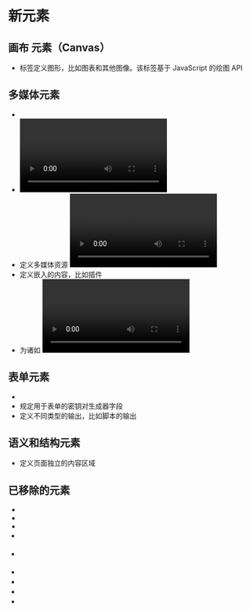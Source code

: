 # 新元素

## 画布 元素（Canvas）

* <canvas> 标签定义图形，比如图表和其他图像。该标签基于 JavaScript 的绘图 API

## 多媒体元素

* <audio> 定义音频内容
* <video> 定义视频（video 或者 movie）
* <source>  定义多媒体资源 <video> 和 <audio>
* <embed> 定义嵌入的内容，比如插件
* <track> 为诸如 <video> 和 <audio> 元素之类的媒介规定外部文本轨道

## 表单元素

* <datalist>  定义选项列表。请与 input 元素配合使用该元素，来定义 input 可能的值
* <keygen> 规定用于表单的密钥对生成器字段
* <output> 定义不同类型的输出，比如脚本的输出

## 语义和结构元素

* <article> 定义页面独立的内容区域

## 已移除的元素

- <acronym>
- <applet>
- <basefont>
- <big>
- <center>
- <dir>
- <font>
- <frame>
- <frameset>
- <noframes>
- <strike>
- <tt>

# Canvas

<canvas>元素是HTML5中的新元素，通过使用该元素，你可以在网页中绘制所需的图形

标签只是图形容器，您必须使用脚本来绘制图形,通常是*JavaScript*

## 创建canvas

一个画布在网页中是一个矩形框，通过 <canvas> 元素来绘制

默认情况下 <canvas> 元素没有边框和内容

```html
<canvas id="myCanvas" width="200" height="100"></canvas>
```

**使用样式添加边框**

```html
<canvas id="myCanvas" width="200" height="100" 
style="border:1px solid #000000;"> 
</canvas> 
```

## 使用JavaScript绘制图像

canvas 元素本身是没有绘图能力的。所有的绘制工作必须在 JavaScript 内部完成

```html
<script> 
//找到 <canvas> 元素
var c=document.getElementById("myCanvas");
//创建 context 对象
var ctx=c.getContext("2d");
//绘制一个红色的矩形
ctx.fillStyle="#FF0000"; 
ctx.fillRect(0,0,150,75); 
</script> 
```

# 内联 SVG

## 什么是 svg

- SVG 指可伸缩矢量图形 (Scalable Vector Graphics)
- SVG 用于定义用于网络的基于矢量的图形
- SVG 使用 XML 格式定义图形
- SVG 图像在放大或改变尺寸的情况下其图形质量不会有损失
- SVG 是万维网联盟的标准
- SVG 与 DOM 和 XSL 之类的 W3C 标准是一个整体

## svg的优势

与其他图像格式相比（比如 JPEG 和 GIF），使用 SVG 的优势在于

- SVG 图像可通过文本编辑器来创建和修改
- SVG 图像可被搜索、索引、脚本化或压缩
- SVG 是可伸缩的
- SVG 图像可在任何的分辨率下被高质量地打印
- SVG 可在图像质量不下降的情况下被放大

## 把svg嵌入html

```html
<!DOCTYPE html>
<html>
<body>

<svg xmlns="http://www.w3.org/2000/svg" version="1.1" height="190">
  <polygon points="100,10 40,180 190,60 10,60 160,180"
  style="fill:lime;stroke:purple;stroke-width:5;fill-rule:evenodd;">
</svg>

</body>
</html>
```

# 数学标记语言（MathML）

[MathML](https://baike.baidu.com/item/%E6%95%B0%E5%AD%A6%E7%BD%AE%E6%A0%87%E8%AF%AD%E8%A8%80/656305?fr=aladdin&fromid=10813966&fromtitle=MathML) 与 HTML相似度很高，但是比较繁琐。它继承了角括号和双标签（<标签>内容</标签>）的用法

HTML5 可以在文档中使用 MathML 元素，对应的标签是 <math>...</math>

MathML 是数学标记语言，是一种基于XML（标准通用标记语言的子集）的标准，用来在互联网上书写数学符号和公式的置标语言

```html
<!DOCTYPE html><html>
   <head>
      <meta charset="UTF-8">
      <title>W3Cschool在线教程(w3cschool.cn)</title>
   </head>
	
   <body>
	
      <math xmlns="http://www.w3.org/1998/Math/MathML">
		
         <mrow>
            <msup><mi>a</mi><mn>2</mn></msup>
            <mo>+</mo>
				
            <msup><mi>b</mi><mn>2</mn></msup>
            <mo>=</mo>
				
            <msup><mi>c</mi><mn>2</mn></msup>
         </mrow>
			
      </math>
		
   </body>
</html>
```

# 拖放

# 地理定位（Geolocation）

HTML5 Geolocation（地理定位）用于定位用户的位置

Geolocation 通过请求一个位置信息，用户同意后，浏览器会返回一个包含经度和维度的位置信息

## 使用地理定位

请使用 getCurrentPosition() 方法来获得用户的位置

```javascript
<script>
var x=document.getElementById("demo");
function getLocation()
  {
  if (navigator.geolocation)
    {
    navigator.geolocation.getCurrentPosition(showPosition);
    }
  else{x.innerHTML="该浏览器不支持获取地理位置。";}
  }
function showPosition(position)
  {
  x.innerHTML="Latitude: " + position.coords.latitude + 
  "<br>Longitude: " + position.coords.longitude; 
  }
</script>
```

## 处理错误和拒绝

getCurrentPosition() 方法的第二个参数用于处理错误。它规定当获取用户位置失败时运行的函数

```javascript
function showError(error)
  {
  switch(error.code) 
    {
    case error.PERMISSION_DENIED:
      x.innerHTML="用户拒绝对获取地理位置的请求。"
      break;
    case error.POSITION_UNAVAILABLE:
      x.innerHTML="位置信息是不可用的。"
      break;
    case error.TIMEOUT:
      x.innerHTML="请求用户地理位置超时。"
      break;
    case error.UNKNOWN_ERROR:
      x.innerHTML="未知错误。"
      break;
    }
  }
```

## getCurrentPosition 返回数据

| 属性                    | 描述                   |
| ----------------------- | ---------------------- |
| coords.latitude         | 十进制数的纬度         |
| coords.longitude        | 十进制数的经度         |
| coords.accuracy         | 位置精度               |
| coords.altitude         | 海拔，海平面以上以米计 |
| coords.altitudeAccuracy | 位置的海拔精度         |
| coords.heading          | 方向，从正北开始以度计 |
| coords.speed            | 速度，以米/每秒计      |
| timestamp               | 响应的日期/时间        |

# 视频（video)

 ```html
<video width="320" height="240" controls>
  <source src="movie.mp4" type="video/mp4">
  <source src="movie.ogg" type="video/ogg">
您的浏览器不支持Video标签。
</video>
 ```

元素支持多个 元素. 元素可以链接不同的视频文件。浏览器将使用第一个可识别的格式

## 使用DOM进行控制 video 标签

```html
<!DOCTYPE html> 
<html> 
<body> 

<div style="text-align:center"> 
  <button onclick="playPause()">播放/暂停</button> 
  <button onclick="makeBig()">放大</button>
  <button onclick="makeSmall()">缩小</button>
  <button onclick="makeNormal()">普通</button>
  <br> 
  <video id="video1" width="420">
    <source src="/statics/demosource/mov_bbb.mp4" type="video/mp4">
    <source src="/statics/demosource/mov_bbb.ogg" type="video/ogg">
    您的浏览器不支持 HTML5 video 标签。
  </video>
</div> 

<script> 
var myVideo=document.getElementById("video1"); 

function playPause()
{ 
if (myVideo.paused) 
  myVideo.play(); 
else 
  myVideo.pause(); 
} 

function makeBig()
{ 
myVideo.width=560; 
} 

function makeSmall()
{ 
myVideo.width=320; 
} 

function makeNormal()
{ 
myVideo.width=420; 
} 
</script> 

</body> 
</html>
```

# 音频（Audio）

```html
<audio controls> 
  <source src="horse.ogg" type="audio/ogg"> 
  <source src="horse.mp3" type="audio/mpeg"> 
您的浏览器不支持 audio 元素。 
</audio>
```

 [control 属性](https://www.w3cschool.cn/jsref/prop-audio-controls.html)供添加播放、暂停和音量控件

在<audio> 与 </audio> 之间你需要插入浏览器不支持的<audio>元素的提示文本 

<audio> 元素允许使用多个 <source> 元素. <source> 元素可以链接不同的音频文件，浏览器将使用第一个支持的音频文件

# Input 类型

## 新的input类型

- color
- date
- datetime
- datetime-local
- email
- month
- number
- range
- search
- tel
- time
- url
- week

## input 类型：color

从拾色器中选择一个颜色

```html
选择你喜欢的颜色: <input type="color" name="favcolor">
```

## input 类型：date

```html
生日: <input type="date" name="bday">
```

## input 类型：datetime

datetime 类型允许你选择一个日期（UTC 时间）

```html
生日 (日期和时间): <input type="datetime" name="bdaytime">
```

## input类型：datetime-local

datetime-local 类型允许你选择一个日期和时间 (无时区)

```html
生日 (日期和时间): <input type="datetime-local" name="bdaytime">
```

## input类型：email

email 类型用于应该包含 e-mail 地址的输入域

在提交表单时，会自动验证 email 域的值是否合法有效

```html
E-mail: <input type="email" name="email">
```

## input 类型：month

month 类型允许你选择一个月份

```html
生日 (月和年): <input type="month" name="bdaymonth">
```

## input类型：number

number 类型用于应该包含数值的输入域

您还能够设定对所接受的数字的限定

```html
数量 ( 1 到 5 之间 ): <input type="number" name="quantity" min="1" max="5">
```

- max- 规定允许的最大值
- min - 规定允许的最小值
- step - 规定合法的数字间隔（如果 step="3"，则合法的数是 -3,0,3,6 等）
- value - 规定默认值

## input类型：range

range 类型用于应该包含一定范围内数字值的输入域

range 类型显示为滑动条

```html
<input type="range" name="points" min="1" max="10">
```

- max - 规定允许的最大值
- min - 规定允许的最小值
- step - 规定合法的数字间隔
- value - 规定默认值

## input 类型：search

search 类型用于搜索域，比如站点搜索或 Google 搜索

```html
Search Google: <input type="search" name="googlesearch">
```

## input 类型：tel

 ```html
电话号码: <input type="tel" name="usrtel">
 ```

## input 类型：time

time 类型允许你选择一个时间

```html
选择时间: <input type="time" name="usr_time">
```

## input 类型：url

url 类型用于应该包含 URL 地址的输入域

在提交表单时，会自动验证 url 域的值

```html
添加您的主页: <input type="url" name="homepage">
```

## input 类型：week

week 类型允许你选择周和年

```html
选择周: <input type="week" name="week_year">
```

# 表单元素

HTML5 有以下新的表单元素:

- [datalist](https://www.w3cschool.cn/htmltags/tag-datalist.html)
- [keygen](https://www.w3cschool.cn/htmltags/tag-keygen.html)
- [output](https://www.w3cschool.cn/html5/html5-output.html)

## detalist 元素

<datalist> 元素规定输入域的选项列表

<datalist> 属性规定 form 或 input 域应该拥有自动完成功能。当用户在自动完成域中开始输入时，浏览器应该在该域中显示填写的选项

使用 <input> 元素的列表属性与 <datalist> 元素绑定

```html
<!DOCTYPE html>
<html>
<head> 
<meta charset="utf-8"> 
<title>W3Cschool(w3cschool.cn)</title> 
</head>
<body>

<form action="/statics/demosource/demo-form.php" method="get">
<input list="browsers" name="browser">
<datalist id="browsers">
  <option value="Internet Explorer">
  <option value="Firefox">
  <option value="Chrome">
  <option value="Opera">
  <option value="Safari">
</datalist>
<input type="submit">
</form>

<p><strong>注意:</strong> Internet Explorer 9（更早IE版本），Safari不支持 datalist 标签。</p>

</body>
</html>
```

## keygen 元素

<keygen> 元素的作用是提供一种验证用户的可靠方法

<keygen>标签规定用于表单的密钥对生成器字段

当提交表单时，会生成两个键，一个是私钥，一个公钥

私钥（private key）存储于客户端，公钥（public key）则被发送到服务器。公钥可用于之后验证用户的客户端证书（client certificate）

```html
<form action="demo_keygen.asp" method="get">
用户名: <input type="text" name="usr_name">
加密: <keygen name="security">
<input type="submit">
</form>
```

## output 元素

<output> 元素用于不同类型的输出，比如计算或脚本输出

```html
<form oninput="x.value=parseInt(a.value)+parseInt(b.value)">0
<input type="range" id="a" value="50">100 +
<input type="number" id="b" value="50">=
<output name="x" for="a b"></output>
</form>
```

# Web 存储

在HTML5之前，主要是使用cookies存储，cookies的缺点有：需要在请求头上带着数据，存储大小不过，在4k之内

HTML5 web 存储，一个比cookie更好的本地存储方式

## localStorage 和 sessionStorage

客户端存储数据的两个对象为:

- localStorage - 没有时间限制的数据存储
- sessionStorage - 针对一个 session 的数据存储

在使用 web 存储前,应检查浏览器是否支持 localStorage 和sessionStorage:  

```html
if(typeof(Storage)!=="undefined"){        
  // 是的! 支持 localStorage  sessionStorage 对象!         
  // 一些代码.....         
 }        
else{        
  // 抱歉! 不支持 web 存储。         
}
```

## localStorage 对象

localStorage 对象存储的数据没有时间限制。第二天、第二周或下一年之后，数据依然可用

```html
<!DOCTYPE html>
<html>
<head> 
<meta charset="utf-8"> 
<title>W3Cschool在线教程(w3cschool.cn)</title> 
</head>
<body>

<div id="result"></div>
<script>
if(typeof(Storage)!=="undefined")
{
  localStorage.sitename="W3Cschool在线教程";
  document.getElementById("result").innerHTML="网站名：" + localStorage.sitename;
}
else
{
  document.getElementById("result").innerHTML="对不起，您的浏览器不支持 web 存储。";
}
</script>

</body>
</html>
```

移除 localStorage 中的 "lastname" :

```html
localStorage.removeItem("lastname");
```

不管是 localStorage，还是 sessionStorage，可使用的API都相同，常用的有如下几个（以localStorage为例）：

- 保存数据：localStorage.setItem(key,value);
- 读取数据：localStorage.getItem(key);
- 删除单个数据：localStorage.removeItem(key);
- 删除所有数据：localStorage.clear();
- 得到某个索引的key：localStorage.key(index);

## sessionStorage  对象

sessionStorage 方法针对一个 session 进行数据存储。当用户关闭浏览器窗口后，数据会被删除。

```html
if (sessionStorage.clickcount) 
  { 
  sessionStorage.clickcount=Number(sessionStorage.clickcount)+1; 
  } 
else 
  { 
  sessionStorage.clickcount=1; 
  } 
document.getElementById("result").innerHTML="在这个会话中你已经点击了该按钮 " + sessionStorage.clickcount + " 次 ";
```

 # Web SQL

Web SQL 是在浏览器上模拟数据库，可以使用JS来操作SQL完成对数据的读写

Web SQL 数据库 API 并不是 HTML5 规范的一部分，但是它是一个独立的规范，引入了一组使用 SQL 操作客户端数据库的 APIs

## 核心方法

1. **openDatabase**：这个方法使用现有的数据库或者新建的数据库创建一个数据库对象
2. **transaction**：这个方法让我们能够控制一个事务，以及基于这种情况执行提交或者回滚。
3. **executeSql**：这个方法用于执行实际的 SQL 查询

## 打开数据库

使用 openDatabase() 方法来打开已存在的数据库，如果数据库不存在，则会创建一个新的数据库，使用代码如下

```ht
var db = openDatabase('mydb', '1.0', 'Test DB', 2 * 1024 * 1024);
```

openDatabase() 方法对应的五个参数说明：

1. 数据库名称
2. 版本号
3. 描述文本
4. 数据库大小
5. 创建回调

第五个参数，创建回调会在创建数据库后被调用

## 执行查询操作

```html
var db = openDatabase('mydb', '1.0', 'Test DB', 2 * 1024 * 1024);
db.transaction(function (tx) {  
   tx.executeSql('CREATE TABLE IF NOT EXISTS LOGS (id unique, log)');
});
```

## 插入数据

```javascript
var db = openDatabase('mydb', '1.0', 'Test DB', 2 * 1024 * 1024);
db.transaction(function (tx) {  
  tx.executeSql('CREATE TABLE IF NOT EXISTS LOGS (id unique, log)');
  tx.executeSql('INSERT INTO LOGS 
                        (id,log) VALUES (?, ?'), [e_id, e_log];
});
```

## 读取数据

```javascript
db.transaction(function (tx) {
   tx.executeSql('SELECT * FROM LOGS', [], function (tx, results) {
      var len = results.rows.length, i;
      msg = "查询记录条数: " + len + "";
      document.querySelector('#status').innerHTML +=  msg;
      for (i = 0; i < len; i++){
         alert(results.rows.item(i).log );
      }
	
   }, null);
});
```

## 删除记录

```javascript
db.transaction(function(tx) {
    tx.executeSql('DELETE FROM LOGS WHERE id=?', [id]);
});
```

## 更新记录

```javascript
db.transaction(function(tx) {
    tx.executeSql('UPDATE LOGS SET log=\'www.w3cschool.cn\' WHERE id=?', [id]);
});
```

# 应用程序缓存

使用 HTML5，通过创建 cache manifest 文件，可以轻松地创建 web 应用的离线版本。这意味着，你可以在没有网络连接的情况下进行访问

## 什么是应用程序缓存

HTML5 引入了应用程序缓存，这意味着 web 应用可进行缓存，并可在没有因特网连接时进行访问

应用程序缓存为应用带来三个优势：

1. 离线浏览 - 用户可在应用离线时使用它们
2. 速度 - 已缓存资源加载得更快
3. 减少服务器负载 - 浏览器将只从服务器下载更新过或更改过的资源

## Cache Manifest 基础

如需启用应用程序缓存，请在文档的<html> 标签中包含 [manifest 属性](https://www.w3cschool.cn/htmltags/att-html-manifest.html)

```html
<!DOCTYPE HTML>        
<html manifest="demo.appcache">        
...        
</html>
```

每个指定了 manifest 的页面在用户对其访问时都会被缓存。如果未指定 manifest 属性，则页面不会被缓存（除非在 manifest 文件中直接指定了该页面）

manifest 文件的建议的文件扩展名是：".appcache"

manifest 文件需要配置正确的 MIME-type，即 "text/cache-manifest"。必须在 web 服务器上进行配置

## Manifest 文件

manifest 文件是简单的文本文件，它告知浏览器被缓存的内容（以及不缓存的内容）

manifest 文件可分为三个部分：

- *CACHE MANIFEST* - 在此标题下列出的文件将在首次下载后进行缓存
- *NETWORK* - 在此标题下列出的文件需要与服务器的连接，且不会被缓存
- *FALLBACK* - 在此标题下列出的文件规定当页面无法访问时的回退页面（比如 404 页面）

### CACHE MAIFEST

第一行，CACHE MANIFEST，是必需的：

```
CACHE MANIFEST        
/theme.css        
/logo.gif        
/main.js
```

### NETWORK

下面的 NETWORK 小节规定文件 "login.php" 永远不会被缓存，且离线时是不可用的：

```
NETWORK:        
login.php
```

可以使用星号来指示所有其他其他资源/文件都需要因特网连接：

```
NETWORK:        
*
```

### FALLBACK

下面的 FALLBACK 小节规定如果无法建立因特网连接，则用 "offline.html" 替代 /html5/ 目录中的所有文件：

```
FALLBACK:       
/html/ /offline.html
```

**注意:** 第一个 URI 是资源，第二个是替补。

## 更新缓存

一旦应用被缓存，它就会保持缓存直到发生下列情况：

- 用户清空浏览器缓存
- manifest 文件被修改（参阅下面的提示）
- 由程序来更新应用缓存

# Web Workers

## 什么是 Web Workers

当在 HTML 页面中执行脚本时，页面的状态是不可响应的，直到脚本已完成

web worker 是运行在后台的 JavaScript，独立于其他脚本，不会影响页面的性能。您可以继续做任何愿意做的事情：点击、选取内容等等，而此时 web worker 在后台运行

